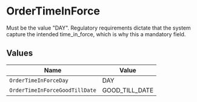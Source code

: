 # OrderTimeInForce

Must be the value "DAY". Regulatory requirements dictate that the system capture the intended time_in_force, which is why this a mandatory field.


## Values

| Name                           | Value                          |
| ------------------------------ | ------------------------------ |
| `OrderTimeInForceDay`          | DAY                            |
| `OrderTimeInForceGoodTillDate` | GOOD_TILL_DATE                 |